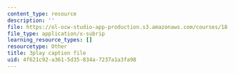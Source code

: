 ```yaml
---
content_type: resource
description: ''
file: https://ol-ocw-studio-app-production.s3.amazonaws.com/courses/18-06sc-linear-algebra-fall-2011/4f621c92a3615d35834a7237a1a3fa98_S8DQZjE4V8U.vtt
file_type: application/x-subrip
learning_resource_types: []
resourcetype: Other
title: 3play caption file
uid: 4f621c92-a361-5d35-834a-7237a1a3fa98
---
```


